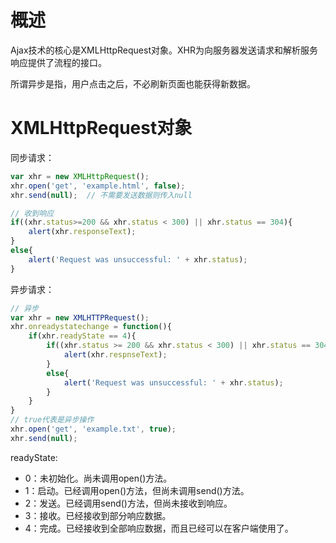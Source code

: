 # 概述
Ajax技术的核心是XMLHttpRequest对象。XHR为向服务器发送请求和解析服务响应提供了流程的接口。

所谓异步是指，用户点击之后，不必刷新页面也能获得新数据。

# XMLHttpRequest对象
同步请求：
```js
var xhr = new XMLHttpRequest();
xhr.open('get', 'example.html', false);
xhr.send(null);  // 不需要发送数据则传入null

// 收到响应
if((xhr.status>=200 && xhr.status < 300) || xhr.status == 304){
    alert(xhr.responseText);
}
else{
    alert('Request was unsuccessful: ' + xhr.status);
}
```
异步请求：
```js
// 异步
var xhr = new XMLHTTPRequest();
xhr.onreadystatechange = function(){
    if(xhr.readyState == 4){
        if((xhr.status >= 200 && xhr.status < 300) || xhr.status == 304){
            alert(xhr.respnseText);
        }
        else{
            alert('Request was unsuccessful: ' + xhr.status);
        }
    }
}
// true代表是异步操作
xhr.open('get', 'example.txt', true);
xhr.send(null);
```

readyState:
- 0：未初始化。尚未调用open()方法。
- 1：启动。已经调用open()方法，但尚未调用send()方法。
- 2：发送。已经调用send()方法，但尚未接收到响应。
- 3：接收。已经接收到部分响应数据。
- 4：完成。已经接收到全部响应数据，而且已经可以在客户端使用了。

# 